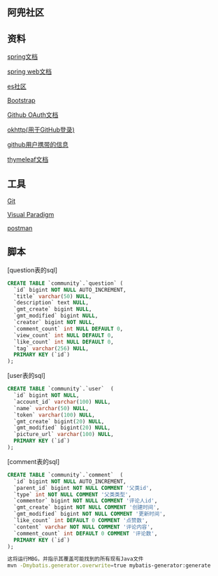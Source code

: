 ## 阿兜社区

## 资料
[spring文档](https://spring.io/guides) 

[spring web文档](https://spring.io/guides/gs/serving-web-content/)

[es社区](https://elasticsearch.cn/explore)

[Bootstrap](https://v3.bootcss.com/)

[Github OAuth文档](https://docs.github.com/cn/free-pro-team@latest/developers/apps/building-oauth-apps)

[okhttp(用于GitHub登录)](https://square.github.io/okhttp/#post-to-a-server)

[github用户携带的信息](https://api.github.com/users/Mradou)

[thymeleaf文档](https://www.thymeleaf.org/doc/tutorials/3.0/usingthymeleaf.html)

## 工具
[Git](https://git-scm.com/download)

[Visual Paradigm](https://www.visual-paradigm.com)

[postman](https://chrome.google.com/webstore/detail/tabbed-postman-rest-clien/coohjcphdfgbiolnekdpbcijmhambjff)


## 脚本

[question表的sql]
```sql 
CREATE TABLE `community`.`question` (
  `id` bigint NOT NULL AUTO_INCREMENT,
  `title` varchar(50) NULL,
  `description` text NULL,
  `gmt_create` bigint NULL,
  `gmt_modified` bigint NULL,
  `creator` bigint NOT NULL,
  `comment_count` int NULL DEFAULT 0,
  `view_count` int NULL DEFAULT 0,
  `like_count` int NULL DEFAULT 0,
  `tag` varchar(256) NULL,
  PRIMARY KEY (`id`)
);
```

[user表的sql]
```sql
CREATE TABLE `community`.`user`  (
  `id` bigint NOT NULL,
  `account_id` varchar(100) NULL,
  `name` varchar(50) NULL,
  `token` varchar(100) NULL,
  `gmt_create` bigint(20) NULL,
  `gmt_modified` bigint(20) NULL,
  `picture_url` varchar(100) NULL,
  PRIMARY KEY (`id`)
);
```

[comment表的sql]
```sql
CREATE TABLE `community`.`comment`  (
  `id` bigint NOT NULL AUTO_INCREMENT,
  `parent_id` bigint NOT NULL COMMENT '父类id',
  `type` int NOT NULL COMMENT '父类类型',
  `commentor` bigint NOT NULL COMMENT '评论人id',
  `gmt_create` bigint NOT NULL COMMENT '创建时间',
  `gmt_modified` bigint NOT NULL COMMENT '更新时间',
  `like_count` int DEFAULT 0 COMMENT '点赞数',
  `content` varchar NOT NULL COMMENT '评论内容',
  `comment_count` int DEFAULT 0 COMMENT '评论数',
  PRIMARY KEY (`id`)
);
```
```bash
这将运行MBG，并指示其覆盖可能找到的所有现有Java文件
mvn -Dmybatis.generator.overwrite=true mybatis-generator:generate
```


